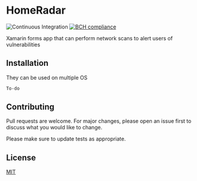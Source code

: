 # HomeRadar
![Continuous Integration](https://github.com/Rubber-Duck-999/HomeRadar/workflows/Continuous%20Integration/badge.svg?branch=master)
[![BCH compliance](https://bettercodehub.com/edge/badge/Rubber-Duck-999/HomeRadar?branch=master)](https://bettercodehub.com/)

Xamarin forms app that can perform network scans to alert users of vulnerabilities

## Installation

They can be used on multiple OS

```bash
To-do
```


## Contributing
Pull requests are welcome. For major changes, please open an issue first to discuss what you would like to change.

Please make sure to update tests as appropriate.

## License
[MIT](https://github.com/Rubber-Duck-999/HomeRadar/blob/master/LICENSE)
